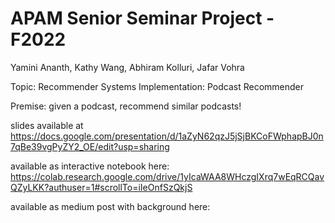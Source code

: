 # APAM Senior Seminar Project - F2022
Yamini Ananth, Kathy Wang, Abhiram Kolluri, Jafar Vohra

Topic: Recommender Systems
Implementation: Podcast Recommender

Premise: given a podcast, recommend similar podcasts!

slides available at https://docs.google.com/presentation/d/1aZyN62qzJ5jSjBKCoFWphapBJ0n7qBe39vgPyZY2_OE/edit?usp=sharing

available as interactive notebook here: https://colab.research.google.com/drive/1yIcaWAA8WHczgIXrq7wEqRCQavQZyLKK?authuser=1#scrollTo=iIeOnfSzQkjS

available as medium post with background here: 
